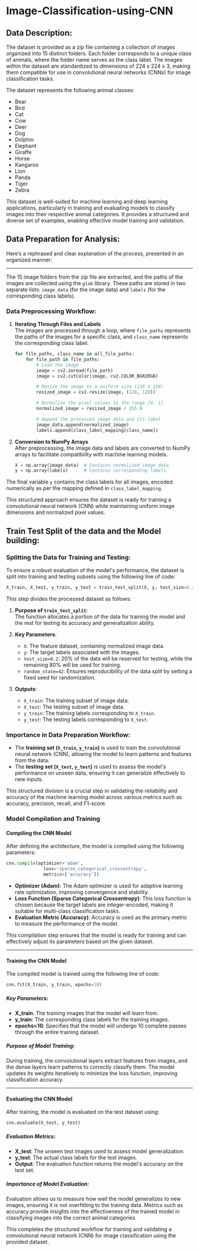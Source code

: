 # Image-Classification-using-CNN
## Data Description: 
The dataset is provided as a zip file containing a collection of images organized into 15 distinct folders. Each folder corresponds to a unique class of animals, where the folder name serves as the class label. The images within the dataset are standardized to dimensions of 224 x 224 x 3, making them compatible for use in convolutional neural networks (CNNs) for image classification tasks.

The dataset represents the following animal classes:  
- Bear  
- Bird  
- Cat  
- Cow  
- Deer  
- Dog  
- Dolphin  
- Elephant  
- Giraffe  
- Horse  
- Kangaroo  
- Lion  
- Panda  
- Tiger  
- Zebra  

This dataset is well-suited for machine learning and deep learning applications, particularly in training and evaluating models to classify images into their respective animal categories. It provides a structured and diverse set of examples, enabling effective model training and validation.
## Data Preparation for Analysis:
Here’s a rephrased and clear explanation of the process, presented in an organized manner:

---

The 15 image folders from the zip file are extracted, and the paths of the images are collected using the `glob` library. These paths are stored in two separate lists: `image_data` (for the image data) and `labels` (for the corresponding class labels).

### Data Preprocessing Workflow:

1. **Iterating Through Files and Labels**  
   The images are processed through a loop, where `file_paths` represents the paths of the images for a specific class, and `class_name` represents the corresponding class label.

   ```python
   for file_paths, class_name in all_file_paths:
       for file_path in file_paths:
           # Load the image
           image = cv2.imread(file_path)
           image = cv2.cvtColor(image, cv2.COLOR_BGR2RGB)

           # Resize the image to a uniform size (128 x 128)
           resized_image = cv2.resize(image, (128, 128))

           # Normalize the pixel values to the range [0, 1]
           normalized_image = resized_image / 255.0

           # Append the processed image data and its label
           image_data.append(normalized_image)
           labels.append(class_label_mapping[class_name])
   ```

2. **Conversion to NumPy Arrays**  
   After preprocessing, the image data and labels are converted to NumPy arrays to facilitate compatibility with machine learning models.  
   ```python
   X = np.array(image_data)  # Contains normalized image data
   y = np.array(labels)      # Contains corresponding labels
   ```

The final variable `y` contains the class labels for all images, encoded numerically as per the mapping defined in `class_label_mapping`.

This structured approach ensures the dataset is ready for training a convolutional neural network (CNN) while maintaining uniform image dimensions and normalized pixel values.
## Train Test Split of the data and the Model building:
### Splitting the Data for Training and Testing:

To ensure a robust evaluation of the model's performance, the dataset is split into training and testing subsets using the following line of code:

```python
X_train, X_test, y_train, y_test = train_test_split(X, y, test_size=0.2, random_state=42)
```

This step divides the processed dataset as follows:

1. **Purpose of `train_test_split`**:  
   The function allocates a portion of the data for training the model and the rest for testing its accuracy and generalization ability.

2. **Key Parameters**:  
   - `X`: The feature dataset, containing normalized image data.  
   - `y`: The target labels associated with the images.  
   - `test_size=0.2`: 20% of the data will be reserved for testing, while the remaining 80% will be used for training.  
   - `random_state=42`: Ensures reproducibility of the data split by setting a fixed seed for randomization.

3. **Outputs**:  
   - `X_train`: The training subset of image data.  
   - `X_test`: The testing subset of image data.  
   - `y_train`: The training labels corresponding to `X_train`.  
   - `y_test`: The testing labels corresponding to `X_test`.

### Importance in Data Preparation Workflow:

- The **training set (`X_train`, `y_train`)** is used to train the convolutional neural network (CNN), allowing the model to learn patterns and features from the data.  
- The **testing set (`X_test`, `y_test`)** is used to assess the model's performance on unseen data, ensuring it can generalize effectively to new inputs.

This structured division is a crucial step in validating the reliability and accuracy of the machine learning model across various metrics such as accuracy, precision, recall, and F1-score.
### Model Compilation and Training

#### Compiling the CNN Model
After defining the architecture, the model is compiled using the following parameters:

```python
cnn.compile(optimizer='adam',
              loss='sparse_categorical_crossentropy',
              metrics=['accuracy'])
```

- **Optimizer (Adam)**: The Adam optimizer is used for adaptive learning rate optimization, improving convergence and stability.
- **Loss Function (Sparse Categorical Crossentropy)**: This loss function is chosen because the target labels are integer-encoded, making it suitable for multi-class classification tasks.
- **Evaluation Metric (Accuracy)**: Accuracy is used as the primary metric to measure the performance of the model.

This compilation step ensures that the model is ready for training and can effectively adjust its parameters based on the given dataset.

---

#### Training the CNN Model
The compiled model is trained using the following line of code:

```python
cnn.fit(X_train, y_train, epochs=10)
```

##### Key Parameters:
- **X_train**: The training images that the model will learn from.
- **y_train**: The corresponding class labels for the training images.
- **epochs=10**: Specifies that the model will undergo 10 complete passes through the entire training dataset.

##### Purpose of Model Training:
During training, the convolutional layers extract features from images, and the dense layers learn patterns to correctly classify them. The model updates its weights iteratively to minimize the loss function, improving classification accuracy.

---

#### Evaluating the CNN Model
After training, the model is evaluated on the test dataset using:

```python
cnn.evaluate(X_test, y_test)
```

##### Evaluation Metrics:
- **X_test**: The unseen test images used to assess model generalization.
- **y_test**: The actual class labels for the test images.
- **Output**: The evaluation function returns the model's accuracy on the test set.

##### Importance of Model Evaluation:
Evaluation allows us to measure how well the model generalizes to new images, ensuring it is not overfitting to the training data. Metrics such as accuracy provide insights into the effectiveness of the trained model in classifying images into the correct animal categories.

This completes the structured workflow for training and validating a convolutional neural network (CNN) for image classification using the provided dataset.

